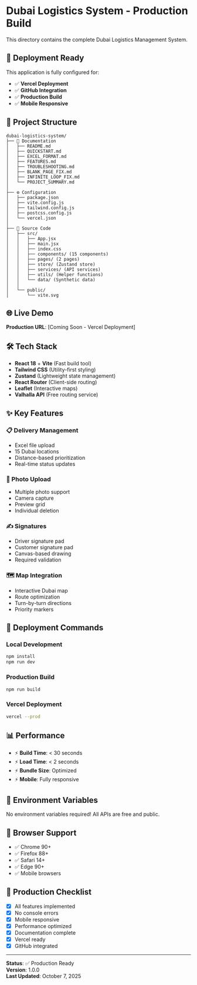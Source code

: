 # Dubai Logistics System - Production Build

This directory contains the complete Dubai Logistics Management System.

## 🚀 Deployment Ready

This application is fully configured for:
- ✅ **Vercel Deployment**
- ✅ **GitHub Integration**
- ✅ **Production Build**
- ✅ **Mobile Responsive**

## 📁 Project Structure

```
dubai-logistics-system/
├── 📄 Documentation
│   ├── README.md
│   ├── QUICKSTART.md
│   ├── EXCEL_FORMAT.md
│   ├── FEATURES.md
│   ├── TROUBLESHOOTING.md
│   ├── BLANK_PAGE_FIX.md
│   ├── INFINITE_LOOP_FIX.md
│   └── PROJECT_SUMMARY.md
│
├── ⚙️ Configuration
│   ├── package.json
│   ├── vite.config.js
│   ├── tailwind.config.js
│   ├── postcss.config.js
│   └── vercel.json
│
├── 🎨 Source Code
│   ├── src/
│   │   ├── App.jsx
│   │   ├── main.jsx
│   │   ├── index.css
│   │   ├── components/ (15 components)
│   │   ├── pages/ (2 pages)
│   │   ├── store/ (Zustand store)
│   │   ├── services/ (API services)
│   │   ├── utils/ (Helper functions)
│   │   └── data/ (Synthetic data)
│   │
│   └── public/
│       └── vite.svg
```

## 🌐 Live Demo

**Production URL**: [Coming Soon - Vercel Deployment]

## 🛠️ Tech Stack

- **React 18** + **Vite** (Fast build tool)
- **Tailwind CSS** (Utility-first styling)
- **Zustand** (Lightweight state management)
- **React Router** (Client-side routing)
- **Leaflet** (Interactive maps)
- **Valhalla API** (Free routing service)

## ✨ Key Features

### 📋 Delivery Management
- Excel file upload
- 15 Dubai locations
- Distance-based prioritization
- Real-time status updates

### 📸 Photo Upload
- Multiple photo support
- Camera capture
- Preview grid
- Individual deletion

### ✍️ Signatures
- Driver signature pad
- Customer signature pad
- Canvas-based drawing
- Required validation

### 🗺️ Map Integration
- Interactive Dubai map
- Route optimization
- Turn-by-turn directions
- Priority markers

## 🚀 Deployment Commands

### Local Development
```bash
npm install
npm run dev
```

### Production Build
```bash
npm run build
```

### Vercel Deployment
```bash
vercel --prod
```

## 📊 Performance

- ⚡ **Build Time**: < 30 seconds
- ⚡ **Load Time**: < 2 seconds
- ⚡ **Bundle Size**: Optimized
- ⚡ **Mobile**: Fully responsive

## 🔧 Environment Variables

No environment variables required! All APIs are free and public.

## 📱 Browser Support

- ✅ Chrome 90+
- ✅ Firefox 88+
- ✅ Safari 14+
- ✅ Edge 90+
- ✅ Mobile browsers

## 🎯 Production Checklist

- [x] All features implemented
- [x] No console errors
- [x] Mobile responsive
- [x] Performance optimized
- [x] Documentation complete
- [x] Vercel ready
- [x] GitHub integrated

---

**Status**: ✅ Production Ready  
**Version**: 1.0.0  
**Last Updated**: October 7, 2025
